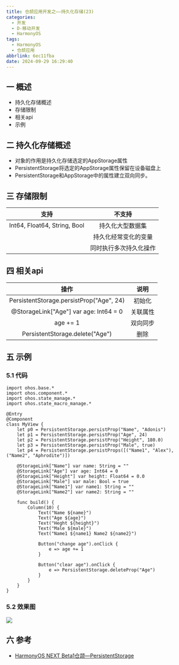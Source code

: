 ```yaml
---
title: 仓颉应用开发之——持久化存储(23)
categories:
  - 开发
  - D-移动开发
  - HarmonyOS
tags:
  - HarmonyOS
  - 仓颉应用
abbrlink: 6ec11fba
date: 2024-09-29 16:29:40
---
```

## 一 概述

* 持久化存储概述
* 存储限制
* 相关api
* 示例

<!--more-->

## 二 持久化存储概述

* 对象的作用是持久化存储选定的AppStorage属性
* PersistentStorage将选定的AppStorage属性保留在设备磁盘上
* PersistentStorage和AppStorage中的属性建立双向同步。

## 三 存储限制

|             支持             |         不支持         |
| :--------------------------: | :--------------------: |
| Int64, Float64, String, Bool |    持久化大型数据集    |
|                              |  持久化经常变化的变量  |
|                              | 同时执行多次持久化操作 |

## 四 相关api

|                   操作                   |   说明   |
| :--------------------------------------: | :------: |
| PersistentStorage.persistProp("Age", 24) |  初始化  |
|  @StorageLink["Age"] var age: Int64 = 0  | 关联属性 |
|                 age += 1                 | 双向同步 |
|     PersistentStorage.delete("Age")      |   删除   |

## 五 示例

### 5.1 代码

```
import ohos.base.*
import ohos.component.*
import ohos.state_manage.*
import ohos.state_macro_manage.*

@Entry
@Component
class MyView {
    let p0 = PersistentStorage.persistProp("Name", "Adonis")
    let p1 = PersistentStorage.persistProp("Age", 24)
    let p2 = PersistentStorage.persistProp("Height", 180.0)
    let p3 = PersistentStorage.persistProp("Male", true)
    let p4 = PersistentStorage.persistProps([("Name1", "Alex"), ("Name2", "Aphrodite")])

    @StorageLink["Name"] var name: String = ""
    @StorageLink["Age"] var age: Int64 = 0
    @StorageLink["Height"] var height: Float64 = 0.0
    @StorageLink["Male"] var male: Bool = true
    @StorageLink["Name1"] var name1: String = ""
    @StorageLink["Name2"] var name2: String = ""

    func build() {
        Column(10) {
            Text("Name ${name}")
            Text("Age ${age}")
            Text("Heght ${height}")
            Text("Male ${male}")
            Text("Name1 ${name1} Name2 ${name2}")

            Button("change age").onClick {
                e => age += 1
            }

            Button("clear age").onClick {
                e => PersistentStorage.deleteProp("Age")
            }
        }
    }
}
```

### 5.2 效果图

![][1]

## 六 参考

* [HarmonyOS NEXT Beta1仓颉—PersistentStorage](https://developer.huawei.com/consumer/cn/doc/cangjie-references-V5/cj-appendix-persistent-storage-V5)


[1]:https://cdn.jsdelivr.net/gh/pgzxc/cdn/blog-hmos/cjapp-23-storage.gif

